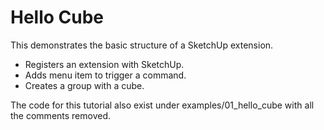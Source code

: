 # Hello Cube

This demonstrates the basic structure of a SketchUp extension.

* Registers an extension with SketchUp.
* Adds menu item to trigger a command.
* Creates a group with a cube.

The code for this tutorial also exist under examples/01_hello_cube with all the
comments removed.
